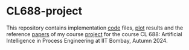 # CL688-project

This repository contains implementation [code](./code) files, [plot](./plots) results and the reference [papers](./papers) of my course [project](CL688_Project_Report.pdf) for the course CL 688: Artificial Intelligence in Process Engineering at IIT Bombay, Autumn 2024.
